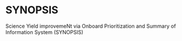 # SYNOPSIS
Science Yield improvemeNt via Onboard  Prioritization and Summary of Information System (SYNOPSIS)
